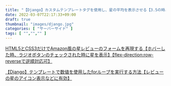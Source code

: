 ```yaml
---
title: "【Django】カスタムテンプレートタグを使用し、星の平均を表示させる【3.5の時、三星と半星で表示】"
date: 2022-03-07T22:17:33+09:00
draft: true
thumbnail: "images/django.jpg"
categories: [ "サーバーサイド" ]
tags: [ "","","" ]
---
```



[HTML5とCSS3だけでAmazon風の星レビューのフォームを再現する【ホバーした時、ラジオボタンのチェックされた時に星を表示】【flex-direction:row-reverseで逆順対応可】](/post/css3-star-review-radio/)


[【Django】テンプレートで数値を使用したforループを実行する方法【レビューの星のアイコン表示などに有効】](/post/django-template-integer-for-loop/)
